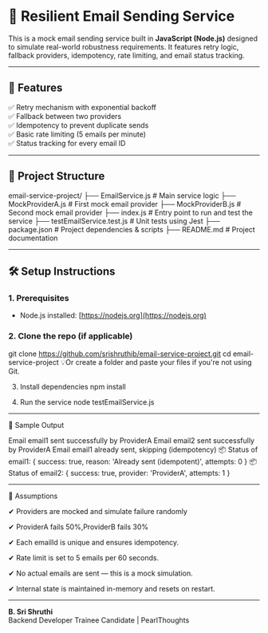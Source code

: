 # 📧 Resilient Email Sending Service

This is a mock email sending service built in **JavaScript (Node.js)** designed to simulate real-world robustness requirements. It features retry logic, fallback providers, idempotency, rate limiting, and email status tracking.

---

## 🚀 Features

✅ Retry mechanism with exponential backoff  
✅ Fallback between two providers  
✅ Idempotency to prevent duplicate sends  
✅ Basic rate limiting (5 emails per minute)  
✅ Status tracking for every email ID  

---

## 📁 Project Structure

email-service-project/
├── EmailService.js          # Main service logic
├── MockProviderA.js         # First mock email provider
├── MockProviderB.js         # Second mock email provider
├── index.js                 # Entry point to run and test the service
├── testEmailService.test.js # Unit tests using Jest
├── package.json             # Project dependencies & scripts
├── README.md                # Project documentation

---

## 🛠️ Setup Instructions

### 1. Prerequisites
- Node.js installed: [https://nodejs.org](https://nodejs.org)

### 2. Clone the repo (if applicable)

git clone https://github.com/srishruthib/email-service-project.git
cd email-service-project
💡Or create a folder and paste your files if you're not using Git.

3. Install dependencies
npm install

4. Run the service
node testEmailService.js

---

🧪 Sample Output

Email email1 sent successfully by ProviderA
Email email2 sent successfully by ProviderA
Email email1 already sent, skipping (idempotency)
📦 Status of email1: { success: true, reason: 'Already sent (idempotent)', attempts: 0 }
📦 Status of email2: { success: true, provider: 'ProviderA', attempts: 1 }

---

🧠 Assumptions

✔ Providers are mocked and simulate failure randomly 

✔ ProviderA fails 50%,ProviderB fails 30%

✔ Each emailId is unique and ensures idempotency.

✔ Rate limit is set to 5 emails per 60 seconds.

✔ No actual emails are sent — this is a mock simulation.

✔ Internal state is maintained in-memory and resets on restart.

---

**B. Sri Shruthi**  
Backend Developer Trainee Candidate | PearlThoughts


